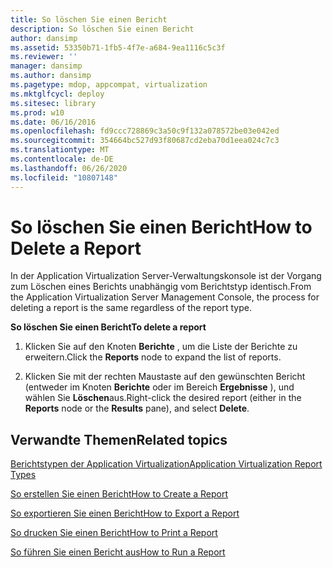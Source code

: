 ```yaml
---
title: So löschen Sie einen Bericht
description: So löschen Sie einen Bericht
author: dansimp
ms.assetid: 53350b71-1fb5-4f7e-a684-9ea1116c5c3f
ms.reviewer: ''
manager: dansimp
ms.author: dansimp
ms.pagetype: mdop, appcompat, virtualization
ms.mktglfcycl: deploy
ms.sitesec: library
ms.prod: w10
ms.date: 06/16/2016
ms.openlocfilehash: fd9ccc728869c3a50c9f132a078572be03e042ed
ms.sourcegitcommit: 354664bc527d93f80687cd2eba70d1eea024c7c3
ms.translationtype: MT
ms.contentlocale: de-DE
ms.lasthandoff: 06/26/2020
ms.locfileid: "10807148"
---
```

# <span data-ttu-id="f971e-103">So löschen Sie einen Bericht</span><span class="sxs-lookup"><span data-stu-id="f971e-103">How to Delete a Report</span></span>


<span data-ttu-id="f971e-104">In der Application Virtualization Server-Verwaltungskonsole ist der Vorgang zum Löschen eines Berichts unabhängig vom Berichtstyp identisch.</span><span class="sxs-lookup"><span data-stu-id="f971e-104">From the Application Virtualization Server Management Console, the process for deleting a report is the same regardless of the report type.</span></span>

**<span data-ttu-id="f971e-105">So löschen Sie einen Bericht</span><span class="sxs-lookup"><span data-stu-id="f971e-105">To delete a report</span></span>**

1.  <span data-ttu-id="f971e-106">Klicken Sie auf den Knoten **Berichte** , um die Liste der Berichte zu erweitern.</span><span class="sxs-lookup"><span data-stu-id="f971e-106">Click the **Reports** node to expand the list of reports.</span></span>

2.  <span data-ttu-id="f971e-107">Klicken Sie mit der rechten Maustaste auf den gewünschten Bericht (entweder im Knoten **Berichte** oder im Bereich **Ergebnisse** ), und wählen Sie **Löschen**aus.</span><span class="sxs-lookup"><span data-stu-id="f971e-107">Right-click the desired report (either in the **Reports** node or the **Results** pane), and select **Delete**.</span></span>

## <span data-ttu-id="f971e-108">Verwandte Themen</span><span class="sxs-lookup"><span data-stu-id="f971e-108">Related topics</span></span>


[<span data-ttu-id="f971e-109">Berichtstypen der Application Virtualization</span><span class="sxs-lookup"><span data-stu-id="f971e-109">Application Virtualization Report Types</span></span>](application-virtualization-report-types.md)

[<span data-ttu-id="f971e-110">So erstellen Sie einen Bericht</span><span class="sxs-lookup"><span data-stu-id="f971e-110">How to Create a Report</span></span>](how-to-create-a-reportserver.md)

[<span data-ttu-id="f971e-111">So exportieren Sie einen Bericht</span><span class="sxs-lookup"><span data-stu-id="f971e-111">How to Export a Report</span></span>](how-to-export-a-reportserver.md)

[<span data-ttu-id="f971e-112">So drucken Sie einen Bericht</span><span class="sxs-lookup"><span data-stu-id="f971e-112">How to Print a Report</span></span>](how-to-print-a-reportserver.md)

[<span data-ttu-id="f971e-113">So führen Sie einen Bericht aus</span><span class="sxs-lookup"><span data-stu-id="f971e-113">How to Run a Report</span></span>](how-to-run-a-reportserver.md)

 

 





